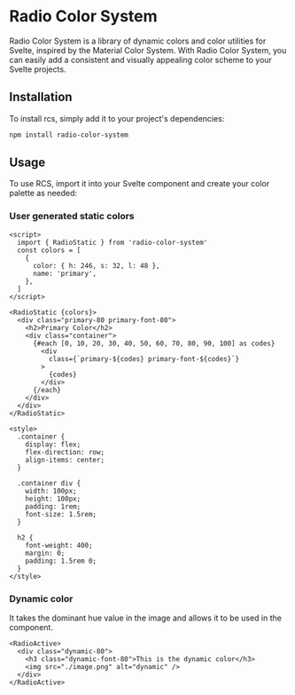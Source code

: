 # Radio Color System

Radio Color System is a library of dynamic colors and color utilities for Svelte, inspired by the Material Color System. With Radio Color System, you can easily add a consistent and visually appealing color scheme to your Svelte projects.

## Installation

To install rcs, simply add it to your project's dependencies:

```bash
npm install radio-color-system
```

## Usage

To use RCS, import it into your Svelte component and create your color palette as needed:

### User generated static colors

```svelte
<script>
  import { RadioStatic } from 'radio-color-system'
  const colors = [
    {
      color: { h: 246, s: 32, l: 48 },
      name: 'primary',
    },
  ]
</script>

<RadioStatic {colors}>
  <div class="primary-80 primary-font-80">
    <h2>Primary Color</h2>
    <div class="container">
      {#each [0, 10, 20, 30, 40, 50, 60, 70, 80, 90, 100] as codes}
        <div
          class={`primary-${codes} primary-font-${codes}`}
        >
          {codes}
        </div>
      {/each}
    </div>
  </div>
</RadioStatic>

<style>
  .container {
    display: flex;
    flex-direction: row;
    align-items: center;
  }

  .container div {
    width: 100px;
    height: 100px;
    padding: 1rem;
    font-size: 1.5rem;
  }

  h2 {
    font-weight: 400;
    margin: 0;
    padding: 1.5rem 0;
  }
</style>
```

### Dynamic color

It takes the dominant hue value in the image and allows it to be used in the component.

```svelte
<RadioActive>
  <div class="dynamic-80">
    <h3 class="dynamic-font-80">This is the dynamic color</h3>
    <img src="./image.png" alt="dynamic" />
  </div>
</RadioActive>

```
